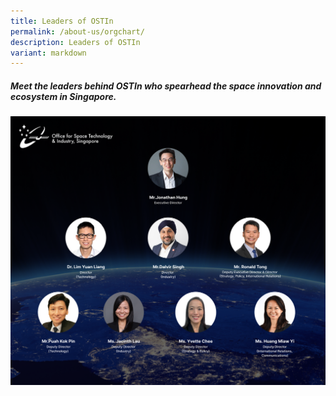 ```yaml
---
title: Leaders of OSTIn
permalink: /about-us/orgchart/
description: Leaders of OSTIn
variant: markdown
---
```

##### Meet the leaders behind OSTIn who spearhead the space innovation and ecosystem in Singapore.

![OSTIn's Leaders, Executive Director Jonathan Hung, and Team](/images/Globe_with_Logo_Team_banner__new_.png)